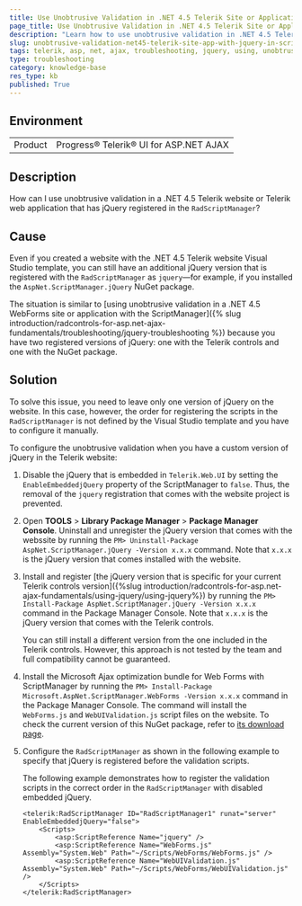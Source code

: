 ```yaml
---
title: Use Unobtrusive Validation in .NET 4.5 Telerik Site or Application with jQuery Registered in ScriptManager
page_title: Use Unobtrusive Validation in .NET 4.5 Telerik Site or Application with jQuery Registered in ScriptManager
description: "Learn how to use unobtrusive validation in .NET 4.5 Telerik website or web application that has jQuery registered in the RadScriptManager."
slug: unobtrusive-validation-net45-telerik-site-app-with-jquery-in-scriptmanager
tags: telerik, asp, net, ajax, troubleshooting, jquery, using, unobtrusive, validation, in, .net, 4.5, telerik, web, site, application, app, with, registered, in, radscriptmanager
type: troubleshooting
category: knowledge-base
res_type: kb
published: True
---
```


## Environment

<table>
	<tbody>
		<tr>
			<td>Product</td>
			<td>Progress® Telerik® UI for ASP.NET AJAX</td>
		</tr>
	</tbody>
</table>

## Description

How can I use unobtrusive validation in a .NET 4.5 Telerik website or Telerik web application that has jQuery registered in the `RadScriptManager`?

## Cause

Even if you created a website with the .NET 4.5 Telerik website Visual Studio template, you can still have an additional jQuery version that is registered with the `RadScriptManager` as `jquery`&mdash;for example, if you installed the `AspNet.ScriptManager.jQuery` NuGet package.

The situation is similar to [using unobtrusive validation in a .NET 4.5 WebForms site or application with the ScriptManager]({% slug introduction/radcontrols-for-asp.net-ajax-fundamentals/troubleshooting/jquery-troubleshooting %}) because you have two registered versions of jQuery: one with the Telerik controls and one with the NuGet package.

## Solution

To solve this issue, you need to leave only one version of jQuery on the website. In this case, however, the order for registering the scripts in the `RadScriptManager` is not defined by the Visual Studio template and you have to configure it manually.

To configure the unobtrusive validation when you have a custom version of jQuery in the Telerik website:

1. Disable the jQuery that is embedded in `Telerik.Web.UI` by setting the `EnableEmbeddedjQuery` property of the ScriptManager to `false`. Thus, the removal of the `jquery` registration that comes with the website project is prevented.

1. Open **TOOLS** > **Library Package Manager** > **Package Manager Console**. Uninstall and unregister the jQuery version that comes with the webssite by running the `PM> Uninstall-Package AspNet.ScriptManager.jQuery -Version x.x.x` command. Note that `x.x.x` is the jQuery version that comes installed with the website.

1. Install and register [the jQuery version that is specific for your current Telerik controls version]({%slug introduction/radcontrols-for-asp.net-ajax-fundamentals/using-jquery/using-jquery%}) by running the `PM> Install-Package AspNet.ScriptManager.jQuery -Version x.x.x` command in the Package Manager Console. Note that `x.x.x` is the jQuery version that comes with the Telerik controls.

	You can still install a different version from the one included in the Telerik controls. However, this approach is not tested by the team and full compatibility cannot be guaranteed.

1. Install the Microsoft Ajax optimization bundle for Web Forms with ScriptManager by running the `PM> Install-Package Microsoft.AspNet.ScriptManager.WebForms -Version x.x.x` command in the Package Manager Console. The command will install the `WebForms.js` and `WebUIValidation.js` script files on the website. To check the current version of this NuGet package, refer to [its download page](https://www.nuget.org/packages/Microsoft.AspNet.ScriptManager.WebForms).

1. Configure the `RadScriptManager` as shown in the following example to specify that jQuery is registered before the validation scripts.

	The following example demonstrates how to register the validation scripts in the correct order in the `RadScriptManager` with disabled embedded jQuery.

	````ASP.NET
	<telerik:RadScriptManager ID="RadScriptManager1" runat="server" EnableEmbeddedjQuery="false">
	    <Scripts>
	        <asp:ScriptReference Name="jquery" />
	        <asp:ScriptReference Name="WebForms.js" Assembly="System.Web" Path="~/Scripts/WebForms/WebForms.js" />
	        <asp:ScriptReference Name="WebUIValidation.js" Assembly="System.Web" Path="~/Scripts/WebForms/WebUIValidation.js" />
	    </Scripts>
	</telerik:RadScriptManager>
	````
